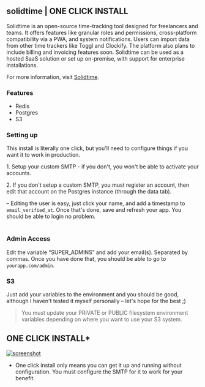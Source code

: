 ## solidtime | ONE CLICK INSTALL

Solidtime is an open-source time-tracking tool designed for freelancers and teams. It offers features like granular roles and permissions, cross-platform compatibility via a PWA, and system notifications. Users can import data from other time trackers like Toggl and Clockify. The platform also plans to include billing and invoicing features soon. Solidtime can be used as a hosted SaaS solution or set up on-premise, with support for enterprise installations.

For more information, visit [Solidtime](https://www.solidtime.io/).

### Features

*   Redis
*   Postgres
*   S3

### Setting up

This install is literally one click, but you'll need to configure things if you want it to work in production.  
  
1\. Setup your custom SMTP - if you don't, you won't be able to activate your accounts.

2\. If you don't setup a custom SMTP, you must register an account, then edit that account on the Postgres instance (through the data tab).

– Editing the user is easy, just click your name, and add a timestamp to `email_verified_at`. Once that's done, save and refresh your app. You should be able to login no problem.  
 

### Admin Access

Edit the variable “SUPER\_ADMINS” and add your email(s). Separated by commas.
Once you have done that, you should be able to go to `yourapp.com/admin`.

### S3

Just add your variables to the environment and you should be good, although I haven't tested it myself personally – let's hope for the best ;)
> You must update your PRIVATE or PUBLIC filesystem environment variables depending on where you want to use your S3 system.

## ONE CLICK INSTALL*

[![screenshot](https://railway.app/button.svg)](https://railway.app/template/WaxghR?referralCode=QkFCyI)

* One click install only means you can get it up and running without configuration. You must configure the SMTP for it to work for your benefit.
